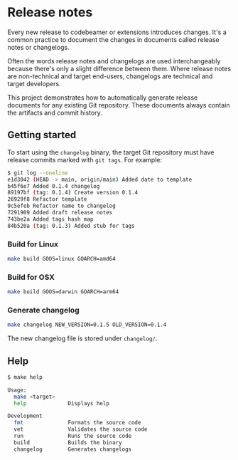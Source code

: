 # Release notes

Every new release to codebeamer or extensions introduces changes. It's a common practice to document the changes in documents called release notes or changelogs.

Often the words release notes and changelogs are used interchangeably because there's only a slight difference between them. Where release notes are non-technical and target end-users, changelogs are technical and target developers.

This project demonstrates how to automatically generate release documents for any existing Git repository. These documents always contain the artifacts and commit history.

## Getting started

To start using the `changelog` binary, the target Git repository must have release commits marked with `git tags`. For example:

```bash
$ git log --oneline
e1d3042 (HEAD -> main, origin/main) Added date to template
b45f6e7 Added 0.1.4 changelog
89197bf (tag: 0.1.4) Create version 0.1.4
26929f8 Refactor template
9c5efeb Refactor name to changelog
7291909 Added draft release notes
743be2a Added tags hash map
84b520a (tag: 0.1.3) Added stub for tags
```

### Build for Linux

```bash
make build GOOS=linux GOARCH=amd64
```

### Build for OSX

```bash
make build GOOS=darwin GOARCH=arm64
```

### Generate changelog

```bash
make changelog NEW_VERSION=0.1.5 OLD_VERSION=0.1.4
```

The new changelog file is stored under `changelog/`.

## Help

```bash
$ make help

Usage:
  make <target>
  help             Displays help

Development
  fmt              Formats the source code
  vet              Validates the source code
  run              Runs the source code
  build            Builds the binary
  changelog        Generates changelogs
```
